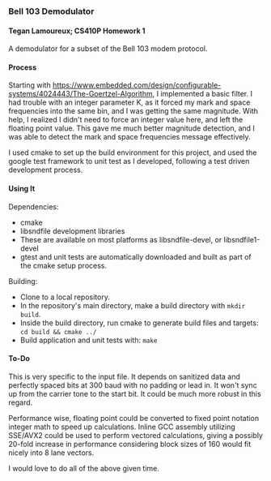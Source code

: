 ### Bell 103 Demodulator
#### Tegan Lamoureux; CS410P Homework 1

A demodulator for a subset of the Bell 103 modem protocol.

#### Process
Starting with https://www.embedded.com/design/configurable-systems/4024443/The-Goertzel-Algorithm, I implemented a basic filter. I had trouble with an integer parameter K, as it forced my mark and space frequencies into the same bin, and I was getting the same magnitude. With help, I realized I didn't need to force an integer value here, and left the floating point value. This gave me much better magnitude detection, and I was able to detect the mark and space frequencies message effectively.

I used cmake to set up the build environment for this project, and used the google test framework to unit test as I developed, following a test driven development process.

#### Using It
Dependencies:
* cmake
* libsndfile development libraries
* These are available on most platforms as libsndfile-devel, or libsndfile1-devel
* gtest and unit tests are automatically downloaded and built as part of the cmake setup process.

Building:
* Clone to a local repository.
* In the repository's main directory, make a build directory with `mkdir build`.
* Inside the build directory, run cmake to generate build files and targets: `cd build && cmake ../`
* Build application and unit tests with: `make`

#### To-Do
This is very specific to the input file. It depends on sanitized data and perfectly spaced bits at 300 baud with no padding or lead in. It won't sync up from the carrier tone to the start bit. It could be much more robust in this regard.

Performance wise, floating point could be converted to fixed point notation integer math to speed up calculations. Inline GCC assembly utilizing SSE/AVX2 could be used to perform vectored calculations, giving a possibly 20-fold increase in performance considering block sizes of 160 would fit nicely into 8 lane vectors.

I would love to do all of the above given time.
